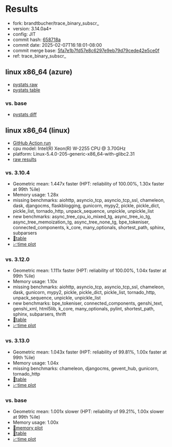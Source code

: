 # Results

- fork: brandtbucher/trace_binary_subscr_
- version: 3.14.0a4+
- config: JIT
- commit hash: [658718a](https://github.com/brandtbucher/cpython/commit/658718a)
- commit date: 2025-02-07T16:18:01-08:00
- commit merge base: [5fa7e1b7fd57e8c6297e9eb79d79cede42e5ce0f](https://github.com/python/cpython/commit/5fa7e1b7fd57e8c6297e9eb79d79cede42e5ce0f)
- ref: trace_binary_subscr_

## linux x86_64 (azure)

- [pystats raw](bm-20250207-azure-x86_64-brandtbucher-trace_binary_subscr_-3.14.0a4%2B-658718a-pystats.json)
- [pystats table](bm-20250207-azure-x86_64-brandtbucher-trace_binary_subscr_-3.14.0a4%2B-658718a-pystats.md)

### vs. base

- [pystats diff](bm-20250207-azure-x86_64-brandtbucher-trace_binary_subscr_-3.14.0a4%2B-658718a-pystats-vs-base.md)

## linux x86_64 (linux)

- [GitHub Action run](https://github.com/faster-cpython/benchmarking/actions/runs/13210518135)
- cpu model: Intel(R) Xeon(R) W-2255 CPU @ 3.70GHz
- platform: Linux-5.4.0-205-generic-x86_64-with-glibc2.31
- [raw results](bm-20250207-linux-x86_64-brandtbucher-trace_binary_subscr_-3.14.0a4%2B-658718a.json)

### vs. 3.10.4

- Geometric mean: 1.447x faster (HPT: reliability of 100.00%, 1.30x faster at 99th %ile)
- Memory usage: 1.28x
- missing benchmarks: aiohttp, asyncio_tcp, asyncio_tcp_ssl, chameleon, dask, djangocms, flaskblogging, gunicorn, mypy2, pickle, pickle_dict, pickle_list, tornado_http, unpack_sequence, unpickle, unpickle_list
- new benchmarks: async_tree_cpu_io_mixed_tg, async_tree_io_tg, async_tree_memoization_tg, async_tree_none_tg, bpe_tokeniser, connected_components, k_core, many_optionals, shortest_path, sphinx, subparsers
- [📄table](bm-20250207-linux-x86_64-brandtbucher-trace_binary_subscr_-3.14.0a4%2B-658718a-vs-3.10.4.md)
- [📈time plot](bm-20250207-linux-x86_64-brandtbucher-trace_binary_subscr_-3.14.0a4%2B-658718a-vs-3.10.4.svg)

### vs. 3.12.0

- Geometric mean: 1.111x faster (HPT: reliability of 100.00%, 1.04x faster at 99th %ile)
- Memory usage: 1.10x
- missing benchmarks: aiohttp, asyncio_tcp, asyncio_tcp_ssl, chameleon, dask, gunicorn, mypy2, pickle, pickle_dict, pickle_list, tornado_http, unpack_sequence, unpickle, unpickle_list
- new benchmarks: bpe_tokeniser, connected_components, genshi_text, genshi_xml, html5lib, k_core, many_optionals, pylint, shortest_path, sphinx, subparsers, thrift
- [📄table](bm-20250207-linux-x86_64-brandtbucher-trace_binary_subscr_-3.14.0a4%2B-658718a-vs-3.12.0.md)
- [📈time plot](bm-20250207-linux-x86_64-brandtbucher-trace_binary_subscr_-3.14.0a4%2B-658718a-vs-3.12.0.svg)

### vs. 3.13.0

- Geometric mean: 1.043x faster (HPT: reliability of 99.81%, 1.00x faster at 99th %ile)
- Memory usage: 1.04x
- missing benchmarks: chameleon, djangocms, gevent_hub, gunicorn, tornado_http
- [📄table](bm-20250207-linux-x86_64-brandtbucher-trace_binary_subscr_-3.14.0a4%2B-658718a-vs-3.13.0.md)
- [📈time plot](bm-20250207-linux-x86_64-brandtbucher-trace_binary_subscr_-3.14.0a4%2B-658718a-vs-3.13.0.svg)

### vs. base

- Geometric mean: 1.001x slower (HPT: reliability of 99.21%, 1.00x slower at 99th %ile)
- Memory usage: 1.00x
- [🧠memory plot](bm-20250207-linux-x86_64-brandtbucher-trace_binary_subscr_-3.14.0a4%2B-658718a-vs-base-mem.svg)
- [📄table](bm-20250207-linux-x86_64-brandtbucher-trace_binary_subscr_-3.14.0a4%2B-658718a-vs-base.md)
- [📈time plot](bm-20250207-linux-x86_64-brandtbucher-trace_binary_subscr_-3.14.0a4%2B-658718a-vs-base.svg)

